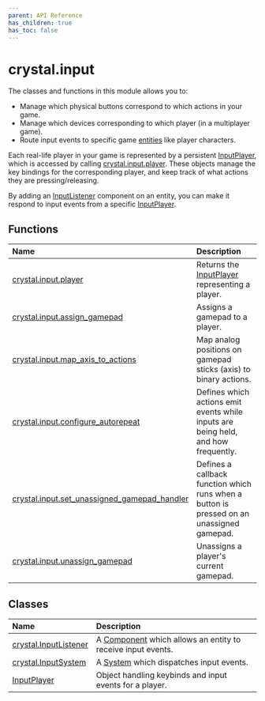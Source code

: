 ```yaml
---
parent: API Reference
has_children: true
has_toc: false
---
```


# crystal.input

The classes and functions in this module allows you to:

- Manage which physical buttons correspond to which actions in your game.
- Manage which devices corresponding to which player (in a multiplayer game).
- Route input events to specific game [entities](/crystal/api/ecs/entity) like player characters.

Each real-life player in your game is represented by a persistent [InputPlayer](input_player), which is accessed by calling [crystal.input.player](player). These objects manage the key bindings for the corresponding player, and keep track of what actions they are pressing/releasing.

By adding an [InputListener](input_listener) component on an entity, you can make it respond to input events from a specific [InputPlayer](input_player).

## Functions

| Name                                                                           | Description                                                                               |
| :----------------------------------------------------------------------------- | :---------------------------------------------------------------------------------------- |
| [crystal.input.player](player)                                                 | Returns the [InputPlayer](input_player) representing a player.                            |
| [crystal.input.assign_gamepad](assign_gamepad)                                 | Assigns a gamepad to a player.                                                            |
| [crystal.input.map_axis_to_actions](map_axis_to_actions)                       | Map analog positions on gamepad sticks (axis) to binary actions.                          |
| [crystal.input.configure_autorepeat](configure_autorepeat)                     | Defines which actions emit events while inputs are being held, and how frequently.        |
| [crystal.input.set_unassigned_gamepad_handler](set_unassigned_gamepad_handler) | Defines a callback function which runs when a button is pressed on an unassigned gamepad. |
| [crystal.input.unassign_gamepad](unassign_gamepad)                             | Unassigns a player's current gamepad.                                                     |

## Classes

| Name                                    | Description                                                                               |
| :-------------------------------------- | :---------------------------------------------------------------------------------------- |
| [crystal.InputListener](input_listener) | A [Component](/crystal/api/ecs/component) which allows an entity to receive input events. |
| [crystal.InputSystem](input_system)     | A [System](/crystal/api/ecs/system) which dispatches input events.                        |
| [InputPlayer](input_player)             | Object handling keybinds and input events for a player.                                   |
